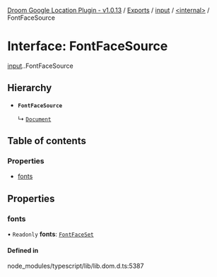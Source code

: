 [Droom Google Location Plugin - v1.0.13](../README.md) / [Exports](../modules.md) / [input](../modules/input.md) / [<internal\>](../modules/input._internal_.md) / FontFaceSource

# Interface: FontFaceSource

[input](../modules/input.md).[<internal>](../modules/input._internal_.md).FontFaceSource

## Hierarchy

- **`FontFaceSource`**

  ↳ [`Document`](input._internal_.Document.md)

## Table of contents

### Properties

- [fonts](input._internal_.FontFaceSource.md#fonts)

## Properties

### fonts

• `Readonly` **fonts**: [`FontFaceSet`](../modules/input._internal_.md#fontfaceset)

#### Defined in

node_modules/typescript/lib/lib.dom.d.ts:5387
